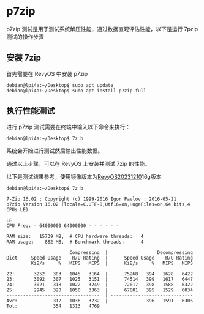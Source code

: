# p7zip

p7zip 测试是用于测试系统解压性能，通过数据直观评估性能，以下是运行 7pzip 测试的操作步骤

## 安装 7zip

首先需要在 RevyOS 中安装 p7zip

```
debian@lpi4a:~/Desktop$ sudo apt update
debian@lpi4a:~/Desktop$ sudo apt install p7zip-full
```

## 执行性能测试

进行 p7zip 测试需要在终端中输入以下命令来执行：

```
debian@lpi4a:~/Desktop$ 7z b
```

系统会开始进行测试然后输出性能数据。

通过以上步骤，可以在 RevyOS 上安装并测试 7zip 的性能。

以下是测试结果参考，使用镜像版本为[RevyOS20231210](https://mirror.iscas.ac.cn/revyos/extra/images/lpi4a/20231210/)16g版本

```
debian@lpi4a:~/Desktop$ 7z b

7-Zip 16.02 : Copyright (c) 1999-2016 Igor Pavlov : 2016-05-21
p7zip Version 16.02 (locale=C.UTF-8,Utf16=on,HugeFiles=on,64 bits,4 CPUs LE)

LE
CPU Freq: - 64000000 64000000 - - - - - -

RAM size:   15739 MB,  # CPU hardware threads:   4
RAM usage:    882 MB,  # Benchmark threads:      4

                       Compressing  |                  Decompressing
Dict     Speed Usage    R/U Rating  |      Speed Usage    R/U Rating
         KiB/s     %   MIPS   MIPS  |      KiB/s     %   MIPS   MIPS

22:       3252   303   1045   3164  |      75268   394   1628   6422
23:       3092   307   1025   3151  |      74514   399   1617   6447
24:       3021   318   1022   3249  |      72017   398   1588   6322
25:       2945   320   1050   3363  |      67801   395   1529   6034
----------------------------------  | ------------------------------
Avr:             312   1036   3232  |              396   1591   6306
Tot:             354   1313   4769
```

